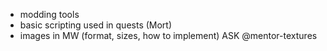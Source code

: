 - modding tools
- basic scripting used in quests (Mort)
- images in MW (format, sizes, how to implement) ASK @mentor-textures